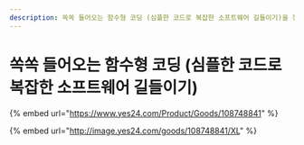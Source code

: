 ```yaml
---
description: 쏙쏙 들어오는 함수형 코딩 (심플한 코드로 복잡한 소프트웨어 길들이기)을 정리한 내용입니다.
---
```


# 쏙쏙 들어오는 함수형 코딩 (심플한 코드로 복잡한 소프트웨어 길들이기)

{% embed url="https://www.yes24.com/Product/Goods/108748841" %}

{% embed url="http://image.yes24.com/goods/108748841/XL" %}
